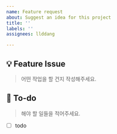 ```yaml
---
name: Feature request
about: Suggest an idea for this project
title: ''
labels: ''
assignees: llddang

---
```


## 💡 Feature Issue
> 어떤 작업을 할 건지 작성해주세요.

## 🌿  To-do
> 해야 할 일들을 적어주세요.
- [ ] todo
